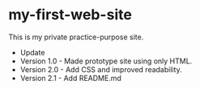 # my-first-web-site

This is my private practice-purpose site.

- Update
- Version 1.0 - Made prototype site using only HTML.
- Version 2.0 - Add CSS and improved readability.
- Version 2.1 - Add README.md
